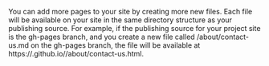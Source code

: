 You can add more pages to your site by creating more new files. Each file will be available on your site in the same directory structure as your publishing source. For example, if the publishing source for your project site is the gh-pages branch, and you create a new file called /about/contact-us.md on the gh-pages branch, the file will be available at https://<user>.github.io/<repository>/about/contact-us.html.
